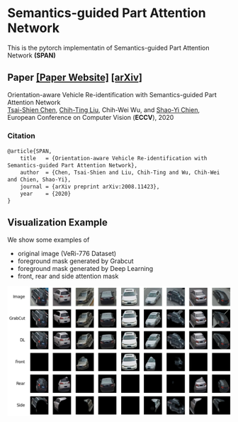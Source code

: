 # Semantics-guided Part Attention Network
This is the pytorch implementatin of Semantics-guided Part Attention Network **(SPAN)**

## Paper [[Paper Website]](http://media.ee.ntu.edu.tw/research/SPAN/) [[arXiv]](https://arxiv.org/abs/2008.11423) <br/>
Orientation-aware Vehicle Re-identification with Semantics-guided Part Attention Network <br/>
[Tsai-Shien Chen](https://tsaishien-chen.github.io/), [Chih-Ting Liu](https://jackie840129.github.io/), Chih-Wei Wu, and [Shao-Yi Chien](http://www.ee.ntu.edu.tw/profile?id=101), <br/>
European Conference on Computer Vision (**ECCV**), 2020
### Citation
```
@article{SPAN,
  	title   = {Orientation-aware Vehicle Re-identification with Semantics-guided Part Attention Network},
  	author  = {Chen, Tsai-Shien and Liu, Chih-Ting and Wu, Chih-Wei and Chien, Shao-Yi},
  	journal = {arXiv preprint arXiv:2008.11423},
  	year    = {2020}
}
```

## Visualization Example
We show some examples of
- original image (VeRi-776 Dataset)
- foreground mask generated by Grabcut
- foreground mask generated by Deep Learning
- front, rear and side attention mask
<p align="center"><img src='figures/example.png'></p>
